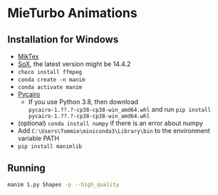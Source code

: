 # MieTurbo Animations

## Installation for Windows

- [MikTex](https://miktex.org/download)
- [SoX](https://sourceforge.net/projects/sox/files/sox/), the latest version might be 14.4.2
- `choco install ffmpeg`
- `conda create -n manim`
- `conda activate manim`
- [Pycairo](https://www.lfd.uci.edu/~gohlke/pythonlibs/#pycairo)
    - If you use Python 3.8, then download `pycairo‑1.??.?‑cp38‑cp38‑win_amd64.whl` and run `pip install pycairo‑1.??.?‑cp38‑cp38‑win_amd64.whl`
- (optional) `conda install numpy` if there is an error about numpy
- Add `C:\Users\Tommie\miniconda3\Library\bin` to the environment variable PATH
- `pip install manimlib`


## Running

```sh
manim 1.py Shapes -p --high_quality
```